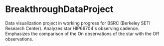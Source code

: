 # BreakthroughDataProject
Data visualization project in working progress for BSRC (Berkeley SETI Research Center). Analyzes star HIP66704's observing cadence. 
Emphasizes the comparison of the On observations of the star with the Off observations. 
